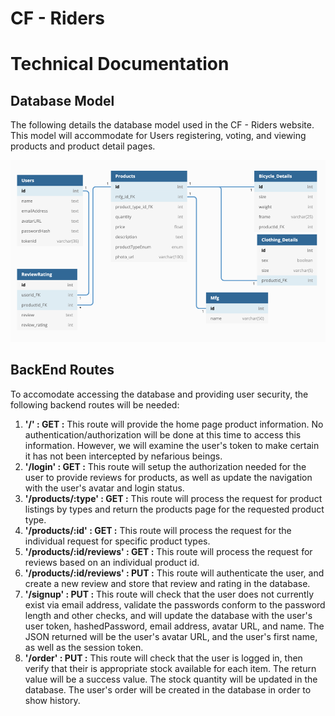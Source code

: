 # CF - Riders

# Technical Documentation

## Database Model

The following details the database model used in the CF - Riders website.  This model will accommodate for Users registering, voting, and viewing products and product detail pages.

![DB Model](/docs/images/dbModel.png)

## BackEnd Routes

To accomodate accessing the database and providing user security, the following backend routes will be needed:

1. **'/' : GET :** This route will provide the home page product information.  No authentication/authorization will be done at this time to access this information.  However, we will examine the user's token to make certain it has not been intercepted by nefarious beings.
2. **'/login' : GET :**  This route will setup the authorization needed for the user to provide reviews for products, as well as update the navigation with the user's avatar and login status.
3. **'/products/:type' : GET :** This route will process the request for product listings by types and return the products page for the requested product type.
4. **'/products/:id' : GET :** This route will process the request for the individual request for specific product types.
5. **'/products/:id/reviews' : GET :** This route will process the request for reviews based on an individual product id.
6. **'/products/:id/reviews' : PUT :** This route will authenticate the user, and create a new review and store that review and rating in the database.
7. **'/signup' : PUT :** This route will check that the user does not currently exist via email address, validate the passwords conform to the password length and other checks, and will update the database with the user's user token, hashedPassword, email address, avatar URL, and name.  The JSON returned will be the user's avatar URL, and the user's first name, as well as the session token.
8. **'/order' : PUT :** This route will check that the user is logged in, then verify that their is appropriate stock available for each item.  The return value will be a success value.  The stock quantity will be updated in the database.    The user's order will be created in the database in order to show history.
